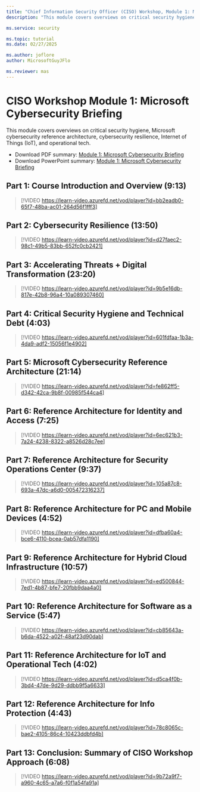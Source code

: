 ```yaml
---
title: "Chief Information Security Officer (CISO) Workshop, Module 1: Microsoft Cybersecurity Briefing"
description: "This module covers overviews on critical security hygiene, Microsoft cybersecurity reference architecture, cybersecurity resilience, Internet of Things (IoT), and operational tech."

ms.service: security

ms.topic: tutorial
ms.date: 02/27/2025

ms.author: joflore
author: MicrosoftGuyJFlo

ms.reviewer: mas
---
```

# CISO Workshop Module 1: Microsoft Cybersecurity Briefing

This module covers overviews on critical security hygiene, Microsoft cybersecurity reference architecture, cybersecurity resilience, Internet of Things (IoT), and operational tech.

- Download PDF summary: [Module 1: Microsoft Cybersecurity Briefing](https://download.microsoft.com/download/e/0/3/e037fdcb-67f8-43f7-b137-36ffed7e317c/ciso-workshop-1-cybersecurity-briefing.pdf)
- Download PowerPoint summary: [Module 1: Microsoft Cybersecurity Briefing](https://download.microsoft.com/download/e/0/3/e037fdcb-67f8-43f7-b137-36ffed7e317c/ciso-workshop-1-cybersecurity-briefing.pptx)

## Part 1: Course Introduction and Overview (9:13)

> [!VIDEO https://learn-video.azurefd.net/vod/player?id=bb2eadb0-65f7-48ba-ac01-264d56f1fff3]

## Part 2: Cybersecurity Resilience (13:50)

> [!VIDEO https://learn-video.azurefd.net/vod/player?id=d27faec2-98c1-49b5-83bb-652fc0cb2421]

## Part 3: Accelerating Threats + Digital Transformation (23:20)

> [!VIDEO https://learn-video.azurefd.net/vod/player?id=9b5e16db-817e-42b8-96a4-10a089307460]

## Part 4: Critical Security Hygiene and Technical Debt (4:03)

> [!VIDEO https://learn-video.azurefd.net/vod/player?id=601fdfaa-1b3a-4da9-adf2-15056f1e4902]

## Part 5: Microsoft Cybersecurity Reference Architecture (21:14)

> [!VIDEO https://learn-video.azurefd.net/vod/player?id=fe862ff5-d342-42ca-9b8f-00985f544ca4]

## Part 6: Reference Architecture for Identity and Access (7:25)

> [!VIDEO https://learn-video.azurefd.net/vod/player?id=6ec621b3-7a24-4238-8322-a8526d28c7ee]

## Part 7: Reference Architecture for Security Operations Center (9:37)

> [!VIDEO https://learn-video.azurefd.net/vod/player?id=105a87c8-693a-47dc-a6d0-005472316237]

## Part 8: Reference Architecture for PC and Mobile Devices (4:52)

> [!VIDEO https://learn-video.azurefd.net/vod/player?id=dfba60a4-bce6-4110-bcea-0ab57dfa1190]

## Part 9: Reference Architecture for Hybrid Cloud Infrastructure (10:57)

> [!VIDEO https://learn-video.azurefd.net/vod/player?id=ed500844-7ed1-4b87-bfe7-20fbb9daa4a0]

## Part 10: Reference Architecture for Software as a Service (5:47)

> [!VIDEO https://learn-video.azurefd.net/vod/player?id=cb85643a-b6da-4522-a02f-48af23d90dab]

## Part 11: Reference Architecture for IoT and Operational Tech (4:02)

> [!VIDEO https://learn-video.azurefd.net/vod/player?id=d5ca4f0b-3bd4-47de-9d29-ddbb9f5a6633]

## Part 12: Reference Architecture for Info Protection (4:43)

> [!VIDEO https://learn-video.azurefd.net/vod/player?id=78c8065c-bae2-4105-86c4-10423ddbfd4b]

## Part 13: Conclusion: Summary of CISO Workshop Approach (6:08)

> [!VIDEO https://learn-video.azurefd.net/vod/player?id=9b72a9f7-a960-4c65-a7a6-f0f1a54fa91a]

